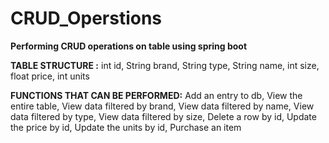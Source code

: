 # CRUD_Operstions
**Performing CRUD operations on table using spring boot**

**TABLE STRUCTURE :**
int id, String brand, String type, String name, int size, float price, int units

**FUNCTIONS THAT CAN BE PERFORMED:**
Add an entry to db, 
View the entire table, 
View data filtered by brand, 
View data filtered by name, 
View data filtered by type,
View data filtered by size, 
Delete a row by id, 
Update the price by id, 
Update the units by id, 
Purchase an item
